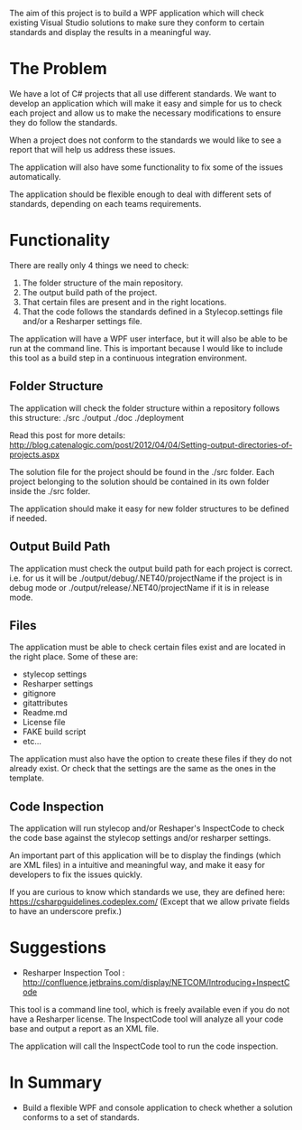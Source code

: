 The aim of this project is to build a WPF application which will check existing Visual Studio solutions to make sure they conform to certain standards and display the results in a meaningful way.

# The Problem

We have a lot of C# projects that all use different standards. We want to develop an application which will make it easy and simple for us to check each project and allow us to make the necessary modifications to ensure they do follow the standards.

When a project does not conform to the standards we would like to see a report that will help us address these issues.

The application will also have some functionality to fix some of the issues automatically.

The application should be flexible enough to deal with different sets of standards, depending on each teams requirements.


# Functionality

There are really only 4 things we need to check:

1) The folder structure of the main repository.
2) The output build path of the project.
3) That certain files are present and in the right locations.
4) That the code follows the standards defined in a Stylecop.settings file and/or a Resharper settings file.

The application will have a WPF user interface, but it will also be able to be run at the command line. This is important because I would like to include this tool as a build step in a continuous integration environment.


## Folder Structure

The application will check the folder structure within a repository follows this structure:
./src
./output
./doc
./deployment

Read this post for more details: http://blog.catenalogic.com/post/2012/04/04/Setting-output-directories-of-projects.aspx

The solution file for the project should be found in the ./src folder. Each project belonging to the solution should be contained in its own folder inside the ./src folder.

The application should make it easy for new folder structures to be defined if needed.

## Output Build Path

The application must check the output build path for each project is correct.
i.e. for us it will be ./output/debug/.NET40/projectName if the project is in debug mode or
./output/release/.NET40/projectName if it is in release mode.

## Files

The application must be able to check certain files exist and are located in the right place.
Some of these are:

- stylecop settings
- Resharper settings
- gitignore
- gitattributes
- Readme.md
- License file
- FAKE build script
- etc...

The application must also have the option to create these files if they do not already exist. Or check that the settings are the same as the ones in the template.

## Code Inspection

The application will run stylecop and/or Reshaper's InspectCode to check the code base against the stylecop settings and/or resharper settings.

An important part of this application will be to display the findings (which are XML files) in a intuitive and meaningful way, and make it easy for developers to fix the issues quickly.

If you are curious to know which standards we use, they are defined here: https://csharpguidelines.codeplex.com/ (Except that we allow private fields to have an underscore prefix.)

# Suggestions

- Resharper Inspection Tool : http://confluence.jetbrains.com/display/NETCOM/Introducing+InspectCode

This tool is a command line tool, which is freely available even if you do not have a Resharper license. The InspectCode tool will analyze all your code base and output a report as an XML file.

The application will call the InspectCode tool to run the code inspection.


# In Summary

- Build a flexible WPF and console application to check whether a solution conforms to a set of standards.
